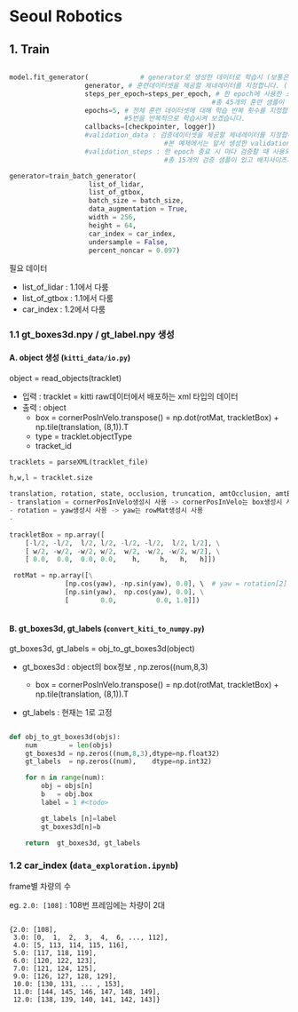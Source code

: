 # Seoul Robotics

## 1. Train 

```python

model.fit_generator(             # generator로 생성한 데이터로 학습시 (보통은 model.fit())
                   generator, # 훈련데이터셋을 제공할 제네레이터를 지정합니다. (하단 추가설명)
                   steps_per_epoch=steps_per_epoch, # 한 epoch에 사용한 스텝 수를 지정합니다. 
                                                   #총 45개의 훈련 샘플이 있고 배치사이즈가 3이므로 15 스텝으로 지정합니다.
                   epochs=5, # 전체 훈련 데이터셋에 대해 학습 반복 횟수를 지정합니다. 
                             #5번을 반복적으로 학습시켜 보겠습니다.
                   callbacks=[checkpointer, logger])
                   #validation_data : 검증데이터셋을 제공할 제네레이터를 지정합니다. 
                                       #본 예제에서는 앞서 생성한 validation_generator으로 지정합니다.
                   #validation_steps : 한 epoch 종료 시 마다 검증할 때 사용되는 검증 스텝 수를 지정합니다. 
                                       #총 15개의 검증 샘플이 있고 배치사이즈가 3이므로 5 스텝으로 지정합니다.

generator=train_batch_generator(
                    list_of_lidar, 
                    list_of_gtbox, 
                    batch_size = batch_size, 
                    data_augmentation = True, 
                    width = 256, 
                    height = 64,
                    car_index = car_index, 
                    undersample = False, 
                    percent_noncar = 0.097)

```

필요 데이터 
- list_of_lidar : 1.1에서 다룸 
- list_of_gtbox : 1.1에서 다룸 
- car_index : 1.2에서 다룸 



### 1.1 gt_boxes3d.npy / gt_label.npy 생성 

#### A. object 생성 (`kitti_data/io.py`)

object = read_objects(tracklet)
- 입력 : tracklet = kitti raw데이터에서 배포하는 xml 타입의 데이터 
- 출력 : object
    - box = cornerPosInVelo.transpose() = np.dot(rotMat, trackletBox) + np.tile(translation, (8,1)).T
    - type = tracklet.objectType
    - tracket_id 

```python     
tracklets = parseXML(tracklet_file)

h,w,l = tracklet.size

translation, rotation, state, occlusion, truncation, amtOcclusion, amtBorders, absoluteFrameNumber in tracklet.__iter__()
- translation = cornerPosInVelo생성시 사용 -> cornerPosInVelo는 box생성시 사용 
- rotation = yaw생성시 사용 -> yaw는 rowMat생성시 사용 
- 

trackletBox = np.array([ 
    [-l/2, -l/2,  l/2, l/2, -l/2, -l/2,  l/2, l/2], \
    [ w/2, -w/2, -w/2, w/2,  w/2, -w/2, -w/2, w/2], \
    [ 0.0,  0.0,  0.0, 0.0,    h,     h,   h,   h]])

 rotMat = np.array([\
              [np.cos(yaw), -np.sin(yaw), 0.0], \  # yaw = rotation[2] 
              [np.sin(yaw),  np.cos(yaw), 0.0], \
              [        0.0,          0.0, 1.0]])
 
```

#### B. gt_boxes3d, gt_labels  (`convert_kiti_to_numpy.py`)

gt_boxes3d, gt_labels = obj_to_gt_boxes3d(object)

- gt_boxes3d : object의 box정보 , np.zeros((num,8,3)
    - box = cornerPosInVelo.transpose() = np.dot(rotMat, trackletBox) + np.tile(translation, (8,1)).T

- gt_labels : 현재는 1로 고정 

```python

def obj_to_gt_boxes3d(objs):
    num        = len(objs)
    gt_boxes3d = np.zeros((num,8,3),dtype=np.float32)
    gt_labels  = np.zeros((num),    dtype=np.int32)

    for n in range(num):
        obj = objs[n]
        b   = obj.box
        label = 1 #<todo>

        gt_labels [n]=label
        gt_boxes3d[n]=b

    return  gt_boxes3d, gt_labels


```

### 1.2 car_index (`data_exploration.ipynb`)

frame별 차량의 수 

eg. `2.0: [108]` : 108번 프레임에는 차량이 2대 

```

{2.0: [108],
 3.0: [0,  1,  2,  3,  4,  6, ..., 112],
 4.0: [5, 113, 114, 115, 116],
 5.0: [117, 118, 119],
 6.0: [120, 122, 123],
 7.0: [121, 124, 125],
 9.0: [126, 127, 128, 129],
 10.0: [130, 131, ... , 153],
 11.0: [144, 145, 146, 147, 148, 149],
 12.0: [138, 139, 140, 141, 142, 143]}
```















